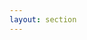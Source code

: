 ```yaml
---
layout: section
---
```


<EmojiTitle title="Webcomponents" emoji="🛠️">

</EmojiTitle>

<PageNumber/>

<Footer
    text="💻 Frontend-Entwicklung"
/>
